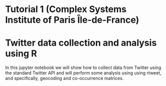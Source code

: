 # Tutorial 1 (Complex Systems Institute of Paris Île-de-France)
# Twitter data collection and analysis using R

In this jupyter notebook we will show how to collect data from Twitter using the standard Twitter API and will perform some analysis using using rtweet, and specifically, geocoding and co-occurrence matrices.

